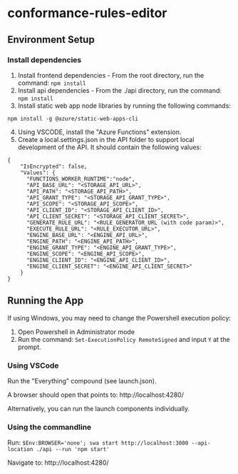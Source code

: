 # conformance-rules-editor

## Environment Setup 

### Install dependencies
1. Install frontend dependencies - From the root directory, run the command: `npm install`
2. Install api dependencies - From the ./api directory, run the command: `npm install`
3. Install static web app node libraries by running the following commands:
```
npm install -g @azure/static-web-apps-cli
```
4. Using VSCODE, install the "Azure Functions" extension.
5. Create a local.settings.json in the API folder to support local development of the API. It should contain the following values:

```
{
    "IsEncrypted": false,
    "Values": {
      "FUNCTIONS_WORKER_RUNTIME":"node",
      "API_BASE_URL": "<STORAGE_API_URL>",
      "API_PATH": "<STORAGE_API_PATH>",
      "API_GRANT_TYPE": "<STORAGE_API_GRANT_TYPE>",
      "API_SCOPE": "<STORAGE_API_SCOPE>",
      "API_CLIENT_ID": "<STORAGE_API_CLIENT_ID>",
      "API_CLIENT_SECRET": "<STORAGE_API_CLIENT_SECRET>",
      "GENERATE_RULE_URL": "<RULE_GENERATOR_URL (with code param)>",
      "EXECUTE_RULE_URL": "<RULE_EXECUTOR_URL>",
      "ENGINE_BASE_URL": "<ENGINE_API_URL>",
      "ENGINE_PATH": "<ENGINE_API_PATH>",
      "ENGINE_GRANT_TYPE": "<ENGINE_API_GRANT_TYPE>",
      "ENGINE_SCOPE": "<ENGINE_API_SCOPE>",
      "ENGINE_CLIENT_ID": "<ENGINE_API_CLIENT_ID>",
      "ENGINE_CLIENT_SECRET": "<ENGINE_API_CLIENT_SECRET>"
    }
}
```

## Running the App

If using Windows, you may need to change the Powershell execution policy:
1. Open Powershell in Administrator mode
2. Run the command: `Set-ExecutionPolicy RemoteSigned` and input `Y` at the prompt.

### Using VSCode
Run the "Everything" compound (see launch.json).

A browser should open that points to: http://localhost:4280/

Alternatively, you can run the launch components individually.

### Using the commandline
Run: `$Env:BROWSER='none'; swa start http://localhost:3000 --api-location ./api --run 'npm start'`

Navigate to: http://localhost:4280/